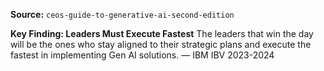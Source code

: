 **Source:** `ceos-guide-to-generative-ai-second-edition`

**Key Finding: Leaders Must Execute Fastest**
The leaders that win the day will be the ones who stay aligned to their strategic plans and execute the fastest in implementing Gen AI solutions. — IBM IBV 2023-2024
